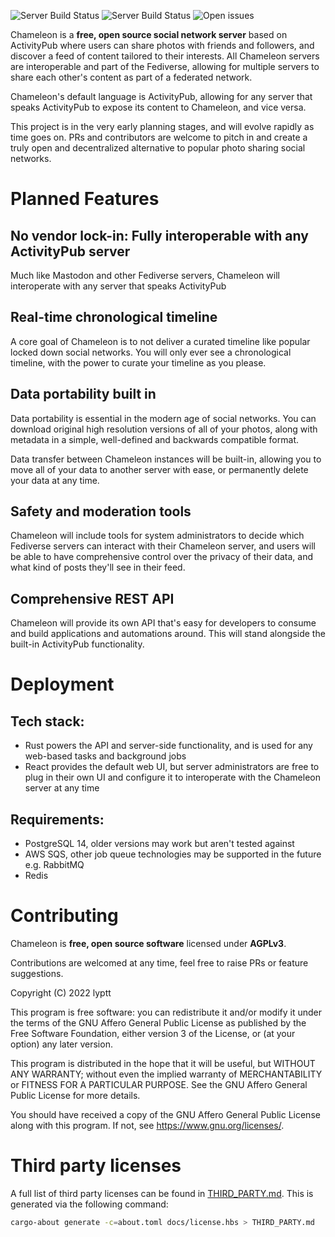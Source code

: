 ![Server Build Status](https://img.shields.io/github/workflow/status/lyptt/chameleon/CI?label=server%20build) ![Server Build Status](https://img.shields.io/github/workflow/status/lyptt/chameleon/CI%20Web?label=ui%20build) ![Open issues](https://img.shields.io/github/issues-raw/lyptt/chameleon?color=%2300cc00)

Chameleon is a **free, open source social network server** based on ActivityPub where users can share photos with friends and followers, and discover a feed of content tailored to their interests. All Chameleon servers are interoperable and part of the Fediverse, allowing for multiple servers to share each other's content as part of a federated network.

Chameleon's default language is ActivityPub, allowing for any server that speaks ActivityPub to expose its content to Chameleon, and vice versa.

This project is in the very early planning stages, and will evolve rapidly as time goes on. PRs and contributors are welcome to pitch in and create a truly open and decentralized alternative to popular photo sharing social networks.

# Planned Features

## No vendor lock-in: Fully interoperable with any ActivityPub server

Much like Mastodon and other Fediverse servers, Chameleon will interoperate with any server that speaks ActivityPub

## Real-time chronological timeline

A core goal of Chameleon is to not deliver a curated timeline like popular locked down social networks. You will only ever see a chronological timeline, with the power to curate your timeline as you please.

## Data portability built in

Data portability is essential in the modern age of social networks. You can download original high resolution versions of all of your photos, along with metadata in a simple, well-defined and backwards compatible format.

Data transfer between Chameleon instances will be built-in, allowing you to move all of your data to another server with ease, or permanently delete your data at any time.

## Safety and moderation tools

Chameleon will include tools for system administrators to decide which Fediverse servers can interact with their Chameleon server, and users will be able to have comprehensive control over the privacy of their data, and what kind of posts they'll see in their feed.

## Comprehensive REST API

Chameleon will provide its own API that's easy for developers to consume and build applications and automations around. This will stand alongside the built-in ActivityPub functionality.

# Deployment

## Tech stack:

- Rust powers the API and server-side functionality, and is used for any web-based tasks and background jobs
- React provides the default web UI, but server administrators are free to plug in their own UI and configure it to interoperate with the Chameleon server at any time

## Requirements:

- PostgreSQL 14, older versions may work but aren't tested against
- AWS SQS, other job queue technologies may be supported in the future e.g. RabbitMQ
- Redis

# Contributing

Chameleon is **free, open source software** licensed under **AGPLv3**.

Contributions are welcomed at any time, feel free to raise PRs or feature suggestions.

Copyright (C) 2022 lyptt

This program is free software: you can redistribute it and/or modify it under the terms of the GNU Affero General Public License as published by the Free Software Foundation, either version 3 of the License, or (at your option) any later version.

This program is distributed in the hope that it will be useful, but WITHOUT ANY WARRANTY; without even the implied warranty of MERCHANTABILITY or FITNESS FOR A PARTICULAR PURPOSE. See the GNU Affero General Public License for more details.

You should have received a copy of the GNU Affero General Public License along with this program. If not, see https://www.gnu.org/licenses/.

# Third party licenses

A full list of third party licenses can be found in [THIRD_PARTY.md](THIRD_PARTY.md). This is generated via the following command:

```bash
cargo-about generate -c=about.toml docs/license.hbs > THIRD_PARTY.md
```
